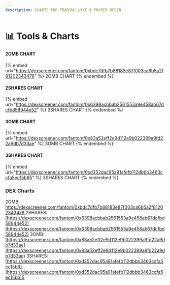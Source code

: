 ```yaml
---
description: CHARTS FOR TRADING LIKE A PROPER DEGEN
---
```


# 📊 Tools & Charts

#### 2OMB CHART

{% embed url="https://dexscreener.com/fantom/0xbdc7dfb7b88183e87f003ca6b5a2f81202343478" %}
2OMB CHART
{% endembed %}

#### 2SHARES CHART

{% embed url="https://dexscreener.com/fantom/0x6398acbbab2561553a9e458ab67dcfbd58944e52" %}
2SHARES CHART
{% endembed %}

#### 3OMB CHART

{% embed url="https://dexscreener.com/fantom/0x83a52eff2e9d112e9b022399a9fd22a9db7d33ae" %}
3OMB CHART
{% endembed %}

#### 3SHARES CHART

{% embed url="https://dexscreener.com/fantom/0xd352dac95a91afefb112dbbb3463ccfa5ec15b65" %}
3SHARES CHART
{% endembed %}

### DEX Charts

2OMB: [https://dexscreener.com/fantom/0xbdc7dfb7b88183e87f003ca6b5a2f81202343478 ](https://dexscreener.com/fantom/0xbdc7dfb7b88183e87f003ca6b5a2f81202343478)2SHARES: [https://dexscreener.com/fantom/0x6398acbbab2561553a9e458ab67dcfbd58944e52](https://dexscreener.com/fantom/0x6398acbbab2561553a9e458ab67dcfbd58944e52) 3OMB: [https://dexscreener.com/fantom/0x83a52eff2e9d112e9b022399a9fd22a9db7d33ae](https://dexscreener.com/fantom/0x83a52eff2e9d112e9b022399a9fd22a9db7d33ae) 3SHARES: [https://dexscreener.com/fantom/0xd352dac95a91afefb112dbbb3463ccfa5ec15b6](https://dexscreener.com/fantom/0xd352dac95a91afefb112dbbb3463ccfa5ec15b6)5
